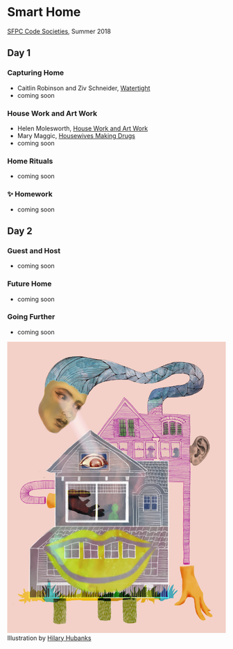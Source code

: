 # Smart Home

[SFPC Code Societies](http://sfpc.io/codesocieties/), Summer 2018

## Day 1

### Capturing Home
* Caitlin Robinson and Ziv Schneider, [Watertight](http://www.watertight.world/)
* coming soon

### House Work and Art Work
* Helen Molesworth, [House Work and Art Work](http://art310-f11-hoy.wikispaces.umb.edu/file/view/Molesworth+House+Work+and+Art+Work.pdf)
* Mary Maggic, [Housewives Making Drugs](http://maggic.ooo/Housewives-Making-Drugs-2017)
* coming soon

### Home Rituals
* coming soon

### ✨ Homework
* coming soon


## Day 2

### Guest and Host
* coming soon

### Future Home
* coming soon

### Going Further
* coming soon



![smarthome illustration](Alexa_Final_s.jpg)
Illustration by [Hilary Hubanks](http://www.hilaryhubanks.com/)



